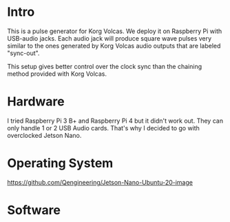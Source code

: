 
# Intro

This is a pulse generator for Korg Volcas. We deploy it on Raspberry Pi with USB-audio jacks. Each audio jack will produce square wave pulses very similar to the ones generated by Korg Volcas audio outputs that are labeled "sync-out".

This setup gives better control over the clock sync than the chaining method provided with Korg Volcas.

# Hardware

I tried Raspberry Pi 3 B+ and Raspberry Pi 4 but it didn't work out. They can only handle 1 or 2 USB Audio cards. That's why I decided to go with overclocked Jetson Nano. 



# Operating System

https://github.com/Qengineering/Jetson-Nano-Ubuntu-20-image

# Software


